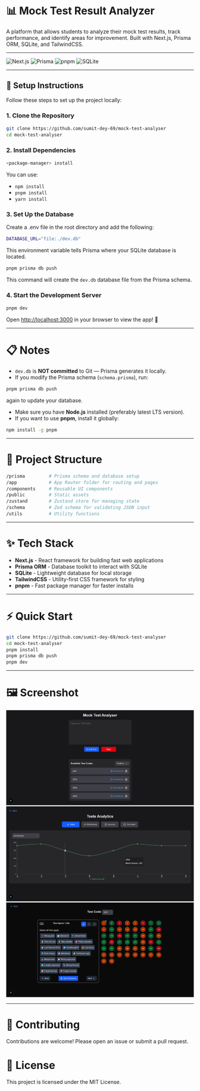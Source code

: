 # 📊 Mock Test Result Analyzer

A platform that allows students to analyze their mock test results, track performance, and identify areas for improvement. Built with Next.js, Prisma ORM, SQLite, and TailwindCSS.

---

![Next.js](https://img.shields.io/badge/Made%20with-Next.js-000?style=for-the-badge&logo=next.js)
![Prisma](https://img.shields.io/badge/Database-Prisma-3982CE?style=for-the-badge&logo=prisma)
![pnpm](https://img.shields.io/badge/Package%20Manager-pnpm-F69220?style=for-the-badge&logo=pnpm)
![SQLite](https://img.shields.io/badge/Database-SQLite-003B57?style=for-the-badge&logo=sqlite)

---

## 🚀 Setup Instructions

Follow these steps to set up the project locally:

### 1. Clone the Repository

```bash
git clone https://github.com/sumit-dey-69/mock-test-analyser
cd mock-test-analyser
```

### 2. Install Dependencies

```bash
<package-manager> install
```

You can use:

- `npm install`
- `pnpm install`
- `yarn install`

### 3. Set Up the Database

Create a .env file in the root directory and add the following:

```bash
DATABASE_URL="file:./dev.db"
```
This environment variable tells Prisma where your SQLite database is located.

```bash
pnpm prisma db push
```

This command will create the `dev.db` database file from the Prisma schema.

### 4. Start the Development Server

```bash
pnpm dev
```

Open [http://localhost:3000](http://localhost:3000) in your browser to view the app! 🚀

---

# 📋 Notes

- `dev.db` is **NOT committed** to Git — Prisma generates it locally.
- If you modify the Prisma schema (`schema.prisma`), run:

```bash
pnpm prisma db push
```

again to update your database.

- Make sure you have **Node.js** installed (preferably latest LTS version).
- If you want to use **pnpm**, install it globally:

```bash
npm install -g pnpm
```

---

# 📂 Project Structure

```bash
/prisma         # Prisma schema and database setup
/app            # App Router folder for routing and pages
/components     # Reusable UI components
/public         # Static assets
/zustand        # Zustand store for managing state
/schema         # Zod schema for validating JSON input
/utils          # Utility functions
```

---

# ✨ Tech Stack

- **Next.js** - React framework for building fast web applications
- **Prisma ORM** - Database toolkit to interact with SQLite
- **SQLite** - Lightweight database for local storage
- **TailwindCSS** - Utility-first CSS framework for styling
- **pnpm** - Fast package manager for faster installs

---

# ⚡ Quick Start

```bash
git clone https://github.com/sumit-dey-69/mock-test-analyser
cd mock-test-analyser
pnpm install
pnpm prisma db push
pnpm dev
```

---

# 🖼️ Screenshot

![App Screenshot 1](./public/screenshot-1.png)
![App Screenshot 2](./public/screenshot-2.png)
![App Screenshot 3](./public/screenshot-3.png)

---

# 🤝 Contributing

Contributions are welcome! Please open an issue or submit a pull request.

# 📜 License

This project is licensed under the MIT License.
